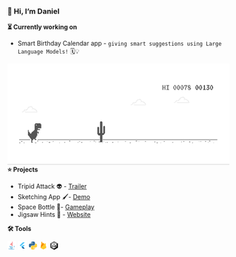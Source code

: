 ### 👋 Hi, I’m Daniel
**⏳ Currently working on**
- Smart Birthday Calendar app - `giving smart suggestions using Large Language Models!` 🗓️💡

<!---
daCFniel/daCFniel is a ✨ special ✨ repository because its `README.md` (this file) appears on your GitHub profile.
You can click the Preview link to take a look at your changes.
--->

<img align="right" alt="GIF" src="https://github.com/daCFniel/daCFniel/blob/7d6c54a4f4983267121998942f61d0c0f32a8b56/gifs/dino.gif" width="600" height="230" />

**⭐ Projects**
- Tripid Attack 👽 - [Trailer](https://youtu.be/1hxa4TUlKZc)
- Sketching App 🖌️- [Demo](https://youtube.com/shorts/SyKboHzjML8)
- Space Bottle 🚀- [Gameplay](https://youtu.be/wN6CFHotfnA)
- Jigsaw Hints 🧩 - [Website](https://dacfniel.github.io/Jigsaw-Hints/)

**🛠️ Tools**  

<code><img height="20" src="https://github.com/daCFniel/daCFniel/blob/4104fe0a7abb7bf50ce4eac9645656a375686916/tools/java.png"></code>
<code><img height="20" src="https://github.com/daCFniel/daCFniel/blob/4104fe0a7abb7bf50ce4eac9645656a375686916/tools/flutter.png"></code>
<code><img height="20" src="https://github.com/daCFniel/daCFniel/blob/4104fe0a7abb7bf50ce4eac9645656a375686916/tools/python.png"></code>
<code><img height="20" src="https://github.com/daCFniel/daCFniel/blob/4104fe0a7abb7bf50ce4eac9645656a375686916/tools/firebase.png"></code>
<code><img height="20" src="https://github.com/daCFniel/daCFniel/blob/4104fe0a7abb7bf50ce4eac9645656a375686916/tools/unity.png"></code>
